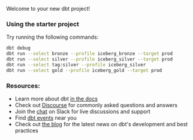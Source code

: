 Welcome to your new dbt project!

### Using the starter project

Try running the following commands:
```sh
dbt debug
dbt run --select bronze --profile iceberg_bronze --target prod
dbt run --select silver --profile iceberg_silver --target prod
dbt run --select tag:silver --profile iceberg_silver
dbt run --select gold --profile iceberg_gold --target prod
```

### Resources:
- Learn more about dbt [in the docs](https://docs.getdbt.com/docs/introduction)
- Check out [Discourse](https://discourse.getdbt.com/) for commonly asked questions and answers
- Join the [chat](https://community.getdbt.com/) on Slack for live discussions and support
- Find [dbt events](https://events.getdbt.com) near you
- Check out [the blog](https://blog.getdbt.com/) for the latest news on dbt's development and best practices
